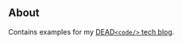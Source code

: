 ## About

Contains examples for my [DEAD`<code/>` tech blog](https://www.kovalenko.link/blog/tech/).
